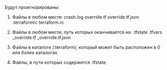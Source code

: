 Будут проигнорированы:

1) Файлы в любом месте:
crash.log
override.tf
override.tf.json
.terraformrc
terraform.rc

2) Файлы в любом месте, путь которых оканчивается на:
.tfstate
.tfvars
_override.tf
_override.tf.json

3) Файлы в каталоге /.terraform/, который может быть расположен в 0 или более каталогах

4) Файлы, в пути которых содержится .tfstate.


